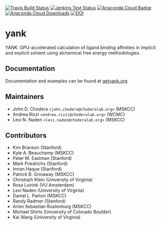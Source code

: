 [![Travis Build Status](https://travis-ci.org/choderalab/yank.png)](https://travis-ci.org/choderalab/yank)
[![Jenkins Test Status](https://jenkins.choderalab.org/buildStatus/icon?job=test-yank-linux-xeon-gtxtitan-jak)](https://jenkins.choderalab.org/job/test-yank-linux-xeon-gtxtitan-jak/)
[![Anaconda Cloud Badge](https://anaconda.org/omnia/yank/badges/version.svg)](https://anaconda.org/omnia/yank)
[![Anaconda Cloud Downloads](https://anaconda.org/omnia/yank/badges/downloads.svg)](https://anaconda.org/omnia/yank)
[![DOI](https://zenodo.org/badge/13779937.svg)](https://zenodo.org/badge/latestdoi/13779937)

yank
====

YANK: GPU-accelerated calculation of ligand binding affinities in implicit and explicit solvent using alchemical free energy methodologies.

Documentation
-------------

Documentation and examples can be found at [getyank.org](http://getyank.org)

Maintainers
-----------

* John D. Chodera `<john.chodera@choderalab.org>` (MSKCC)
* Andrea Rizzi `<andrea.rizzi@choderalab.org>` (WCMC)
* Levi N. Naden `<levi.naden@choderalab.org>` (MSKCC)

Contributors
------------
* Kim Branson (Stanford)
* Kyle A. Beauchamp (MSKCC)
* Peter M. Eastman (Stanford)
* Mark Friedrichs (Stanford)
* Imran Haque (Stanford)
* Patrick B. Grinaway (MSKCC)
* Christoph Klein (University of Virginia)
* Rosa Luirink (VU Amsterdam)
* Levi Naden (University of Virginia)
* Daniel L. Parton (MSKCC)
* Randy Radmer (Stanford)
* Arien Sebastian Rustenburg (MSKCC)
* Michael Shirts (University of Colorado Boulder)
* Kai Wang (University of Virginia)
